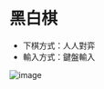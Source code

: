 # 黑白棋
- 下棋方式：人人對弈
- 輸入方式：鍵盤輸入

![image](https://github.com/Kuo-chia-yuan/Reversi/assets/56677419/9d4348ef-508f-48c4-84c3-0449e9c51428)
